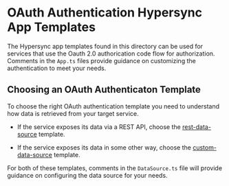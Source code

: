 # OAuth Authentication Hypersync App Templates
The Hypersync app templates found in this directory can be used for services that use the Oauth 2.0 authorication code flow for authorization.  Comments in the `App.ts` files provide guidance on customizing the authentication to meet your needs.

## Choosing an OAuth Authenticaton Template
To choose the right OAuth authentication template you need to understand how data is retrieved from your target service.

- If the service exposes its data via a REST API, choose the [rest-data-source](./rest-data-source) template.

- If the service exposes its data in some other way, choose the [custom-data-source](./custom-data-source/) template.

For both of these templates, comments in the `DataSource.ts` file will provide guidance on configuring the data source for your needs.
